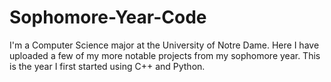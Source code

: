 # Sophomore-Year-Code
I'm a Computer Science major at the University of Notre Dame. Here I have  uploaded a few of my more notable projects from my sophomore year. This is the year I first started using C++ and Python.
